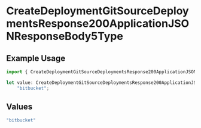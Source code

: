 # CreateDeploymentGitSourceDeploymentsResponse200ApplicationJSONResponseBody5Type

## Example Usage

```typescript
import { CreateDeploymentGitSourceDeploymentsResponse200ApplicationJSONResponseBody5Type } from "@vercel/sdk/models/operations";

let value: CreateDeploymentGitSourceDeploymentsResponse200ApplicationJSONResponseBody5Type =
    "bitbucket";
```

## Values

```typescript
"bitbucket"
```